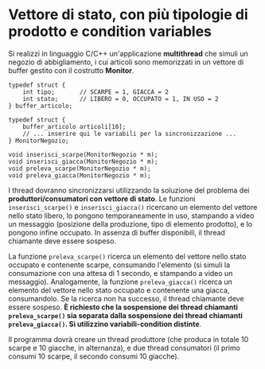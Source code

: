 # Vettore di stato, con più tipologie di prodotto e condition variables

Si realizzi in linguaggio C/C++ un'applicazione **multithread** che
simuli un negozio di abbigliamento, i cui articoli sono memorizzati in
un vettore di buffer gestito con il costrutto **Monitor**.


    typedef struct {
        int tipo;       // SCARPE = 1, GIACCA = 2
        int stato;      // LIBERO = 0, OCCUPATO = 1, IN USO = 2
    } buffer_articolo;

    typedef struct {
        buffer_articolo articoli[10];
        // ... inserire qui le variabili per la sincronizzazione ...
    } MonitorNegozio;

    void inserisci_scarpe(MonitorNegozio * m);
    void inserisci_giacca(MonitorNegozio * m);
    void preleva_scarpe(MonitorNegozio * m);
    void preleva_giacca(MonitorNegozio * m);

I thread dovranno sincronizzarsi utilizzando la soluzione del problema
dei **produttori/consumatori con vettore di stato**. Le funzioni
`inserisci_scarpe()` e `inserisci_giacca()` ricercano un elemento del
vettore nello stato libero, lo pongono temporaneamente in uso, stampando
a video un messaggio (posizione della produzione, tipo di elemento
prodotto), e lo pongono infine occupato. In assenza di buffer
disponibili, il thread chiamante deve essere sospeso.

La funzione `preleva_scarpe()` ricerca un elemento del vettore nello
stato occupato e contenente scarpe, consumando l'elemento (si simuli la
consumazione con una attesa di 1 secondo, e stampando a video un
messaggio). Analogamente, la funzione `preleva_giacca()` ricerca un
elemento del vettore nello stato occupato e contenente una giacca,
consumandolo. Se la ricerca non ha successo, il thread chiamante deve
essere sospeso. **È richiesto che la sospensione dei thread chiamanti
`preleva_scarpe()` sia separata dalla sospensione dei thread chiamanti
`preleva_giacca()`. Si utilizzino variabili-condition distinte**.

Il programma dovrà creare un thread produttore (che produca in totale 10
scarpe e 10 giacche, in alternanza), e due thread consumatori (il primo
consumi 10 scarpe, il secondo consumi 10 giacche).
